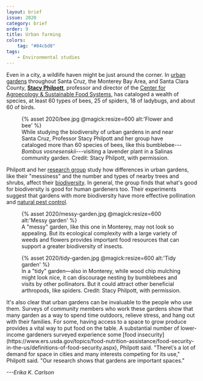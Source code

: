 ```yaml
---
layout: brief
issue: 2020
category: brief
order: 9
title: Urban farming
colors:
    tag: "#84cbd8"
tags:
    - Environmental studies
---
```

Even in a city, a wildlife haven might be just around the corner. In
[urban gardens](https://www.urbangardenecology.com/gardens.html)
throughout Santa Cruz, the Monterey Bay Area, and Santa Clara County,
[**Stacy
Philpott**](https://envs.ucsc.edu/faculty/index.php?uid=sphilpot),
professor and director of the [Center for Agroecology & Sustainable Food
Systems](https://casfs.ucsc.edu/), has cataloged a wealth of species, at
least 60 types of bees, 25 of spiders, 18 of ladybugs, and about 60 of
birds.

<figure class="">
  {% asset 2020/bee.jpg @magick:resize=600 alt:'Flower and bee' %}<figcaption>While studying the biodiversity of urban gardens in and near Santa Cruz,
Professor Stacy Philpott and her group have cataloged more than 60
species of bees, like this bumblebee---<em>Bombus vosnesenskii</em>---visiting
a lavender plant in a Salinas community garden. Credit: Stacy Philpott,
with permission.</figcaption>
</figure>

Philpott and her [research group](https://www.urbangardenecology.com/)
study how differences in urban gardens, like their "messiness" and the
number and types of nearby trees and shrubs, affect their
[biodiversity](https://www.nationalgeographic.org/encyclopedia/biodiversity/).
In general, the group finds that what's good for biodiversity is good
for human gardeners too. Their experiments suggest that gardens with
more biodiversity have more effective pollination and [natural pest
control](https://en.wikipedia.org/wiki/Biological_pest_control). 
<figure class="">
  {% asset 2020/messy-garden.jpg @magick:resize=600 alt:'Messy garden' %}<figcaption>A "messy" garden, like this one in Monterey, may not look so
appealing. But its ecological complexity with a large variety of weeds
and flowers provides important food resources that can support a greater
biodiversity of insects. </figcaption>
</figure>

<figure class="">
  {% asset 2020/tidy-garden.jpg @magick:resize=600 alt:'Tidy garden' %}<figcaption>In a "tidy" garden&mdash;also in Monterey,
while wood chip mulching might look nice, it can discourage nesting by
bumblebees and visits by other pollinators. But it could attract other
beneficial arthropods, like spiders. Credit: Stacy Philpott, with
permission. </figcaption>
</figure>
It's also clear that urban gardens can be invaluable to the people who
use them. Surveys of community members who work these gardens show that
many garden as a way to spend time outdoors, relieve stress, and hang
out with their families. For some, having access to a space to grow
produce provides a vital way to put food on the table. A substantial
number of lower-income gardeners surveyed experience some [food
insecurity](https://www.ers.usda.gov/topics/food-nutrition-assistance/food-security-in-the-us/definitions-of-food-security.aspx),
Philpott said. "There\'s a lot of demand for space in cities and many
interests competing for its use," Philpott said. "Our research shows
that gardens are important spaces."

*---Erika K. Carlson*
